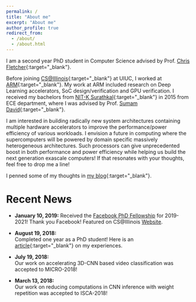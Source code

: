```yaml
---
permalink: /
title: "About me"
excerpt: "About me"
author_profile: true
redirect_from: 
  - /about/
  - /about.html
---
```


I am a second year PhD student in Computer Science advised by Prof. [Chris Fletcher](http://cwfletcher.net){:target="_blank"}. 

Before joining [CS@Illinois](https://cs.illinois.edu){:target="_blank"} at UIUC, I worked at [ARM](https://www.arm.com){:target="_blank"}. My work at ARM included research on Deep Learning accelerators, SoC design/verification and GPU verification. I received my bachelors from [NIT-K Surathkal](http://www.nitk.ac.in){:target="_blank"} in 2015 from ECE department, where I was advised by Prof. [Sumam David](http://sumam.nitk.ac.in){:target="_blank"}.

I am interested in building radically new system architectures containing multiple hardware accelerators to improve the performance/power efficiency of various workloads. I envision a future in computing where the supercomputers will be powered by domain specific massively heterogeneous architectures. Such processors can give unprecedented boost in both performance and power efficiency while helping us build the next generation exascale computers! If that resonates with your thoughts, feel free to drop me a line!

I penned some of my thoughts in [my blog](https://karthikhegde.blogspot.in/){:target="_blank"}.



Recent News
======

- **January 10, 2019:** 
    Received the [Facebook PhD Fellowship](https://research.fb.com/programs/fellowship/) for 2019-2021! Thank you Facebook! Featured on CS@Illinois [Website](https://cs.illinois.edu/news/kartik-hegde-awarded-facebook-fellowship-plan-rev-deep-learning-mobile-devices/).

- **August 19, 2018:**  
    Completed one year as a PhD student! Here is an [article](https://medium.com/@hegdekartik7/first-year-of-ph-d-experiences-dos-and-donts-e3577e2ce161){:target="_blank"} on my experiences.

- **July 19, 2018:**  
    Our work on accelerating 3D-CNN based video classification was accepted to MICRO-2018!

- **March 13, 2018:**  
    Our work on reducing computations in CNN inference with weight repetition was accepted to ISCA-2018!
